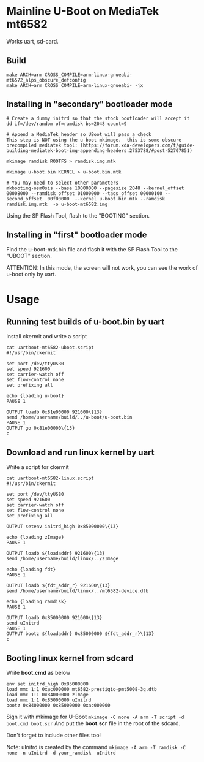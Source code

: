 # Mainline U-Boot on MediaTek mt6582

Works uart, sd-card.

## Build
```
make ARCH=arm CROSS_COMPILE=arm-linux-gnueabi- mt6572_alps_obscure_defconfig
make ARCH=arm CROSS_COMPILE=arm-linux-gnueabi- -jx
```
## Installing in "secondary" bootloader mode
```
# Create a dummy initrd so that the stock bootloader will accept it
dd if=/dev/random of=ramdisk bs=2048 count=9

# Append a MediaTek header so UBoot will pass a check
This step is NOT using the u-boot mkimage.  this is some obscure precompiled mediatek tool: (https://forum.xda-developers.com/t/guide-building-mediatek-boot-img-appending-headers.2753788/#post-52707851)

mkimage ramdisk ROOTFS > ramdisk.img.mtk

mkimage u-boot.bin KERNEL > u-boot.bin.mtk

# You may need to select other parameters 
mkbootimg-osm0sis --base 10000000 --pagesize 2048 --kernel_offset 00008000 --ramdisk_offset 01000000 --tags_offset 00000100 --second_offset  00f00000  --kernel u-boot.bin.mtk --ramdisk ramdisk.img.mtk  -o u-boot-mt6582.img
```
Using the SP Flash Tool, flash to the "BOOTING" section.

## Installing in "first" bootloader mode

Find the u-boot-mtk.bin file and flash it with the SP Flash Tool to the "UBOOT" section.

ATTENTION: In this mode, the screen will not work, you can see the work of u-boot only by uart.

# Usage

## Running test builds of u-boot.bin by uart
Install ckermit and write a script
```
cat uartboot-mt6582-uboot.script
#!/usr/bin/ckermit

set port /dev/ttyUSB0
set speed 921600
set carrier-watch off
set flow-control none
set prefixing all

echo {loading u-boot}
PAUSE 1

OUTPUT loadb 0x81e00000 921600\{13}
send /home/username/build/../u-boot/u-boot.bin
PAUSE 1
OUTPUT go 0x81e00000\{13}
c
```
## Download and run linux kernel by uart
Write a script for ckermit
```
cat uartboot-mt6582-linux.script
#!/usr/bin/ckermit

set port /dev/ttyUSB0
set speed 921600
set carrier-watch off
set flow-control none
set prefixing all

OUTPUT setenv initrd_high 0x85000000\{13}

echo {loading zImage}
PAUSE 1

OUTPUT loadb ${loadaddr} 921600\{13}
send /home/username/build/linux/../zImage

echo {loading fdt}
PAUSE 1

OUTPUT loadb ${fdt_addr_r} 921600\{13}
send /home/username/build/linux/../mt6582-device.dtb

echo {loading ramdisk}
PAUSE 1

OUTPUT loadb 0x85000000 921600\{13}
send uInitrd
PAUSE 1
OUTPUT bootz ${loadaddr} 0x85000000 ${fdt_addr_r}\{13}
c
```

## Booting linux kernel from sdcard
Write **boot.cmd** as below
```
env set initrd_high 0x85000000
load mmc 1:1 0xac000000 mt6582-prestigio-pmt5008-3g.dtb
load mmc 1:1 0x84000000 zImage
load mmc 1:1 0x85000000 uInitrd
bootz 0x84000000 0x85000000 0xac000000
```

Sign it with mkimage for U-Boot
`mkimage -C none -A arm -T script -d boot.cmd boot.scr`
And put the **boot.scr** file in the root of the sdcard.

Don't forget to include other files too!

Note: uInitrd is created by the command `mkimage -A arm -T ramdisk -C none -n uInitrd -d your_ramdisk  uInitrd`


